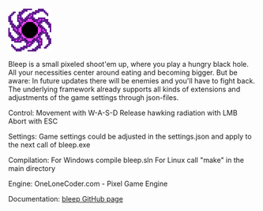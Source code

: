 ![](graphics/logo.png)


Bleep is a small pixeled shoot'em up, where you play a hungry black hole.
All your necessities center around eating and becoming bigger.
But be aware: In future updates there will be enemies and you'll have to fight back.
The underlying framework already supports all kinds of extensions and adjustments of the game settings through json-files.

Control:
Movement with W-A-S-D
Release hawking radiation with LMB
Abort with ESC

Settings:
Game settings could be adjusted in the settings.json and apply to the next call of bleep.exe

Compilation:
For Windows compile bleep.sln
For Linux call "make" in the main directory

Engine:
OneLoneCoder.com - Pixel Game Engine

Documentation:
[bleep GitHub page](https://telefonkabel.github.io/bleep/)